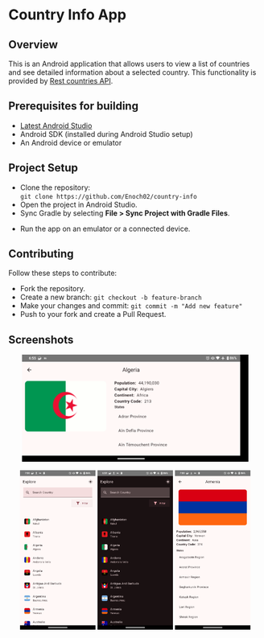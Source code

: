 # Country Info App
## Overview

This is an Android application that allows users to view a list of countries and see detailed information about a selected country. This functionality is provided by [Rest countries API](https://restcountries.com/).

## Prerequisites for building
- [Latest Android Studio](https://developer.android.com/studio)
- Android SDK (installed during Android Studio setup)
- An Android device or emulator

## Project Setup
- Clone the repository:  
`git clone https://github.com/Enoch02/country-info`
- Open the project in Android Studio.
- Sync Gradle by selecting **File > Sync Project with Gradle Files**.
<!---- Obtain the API key:
	- Visit [this page](https://restfulcountries.com/request-access-token).
	- Enter your email and website URL.
	- Copy the token that appears.
	- Create a file called `secrets.xml` at the path `app/src/main/res/values`.
	- Add the following to the created file:
	```xml
	<?xml version="1.0" encoding="utf-8"?>   
  <resources>
    <string name="country_api_key">[secret key here]</string>
  </resources>
	```-->
- Run the app on an emulator or a connected device.


## Contributing
Follow these steps to contribute:
- Fork the repository.
- Create a new branch:
`git checkout -b feature-branch`
- Make your changes and commit:
`git commit -m "Add new feature"`
- Push to your fork and create a Pull Request.

## Screenshots
<p align="center">
  <img src="https://github.com/Enoch02/country-info/blob/master/assets/1.png?raw=true&width=200)" width="450">
</p>
<div align="center">
  <img src="https://github.com/Enoch02/country-info/blob/master/assets/2.png?raw=true&width=200)" width="150">
  <img src="https://github.com/Enoch02/country-info/blob/master/assets/3.png?raw=true&width=200" width="150">
  <img src="https://github.com/Enoch02/country-info/blob/master/assets/4.png?raw=true&width=200" width="150">
</div>

